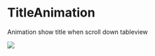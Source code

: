 # TitleAnimation
Animation show title when scroll down tableview


<img src="https://2.bp.blogspot.com/-TxhlomSzSPM/WZXTc-UvWcI/AAAAAAAAAGU/X1-dXoIRY_QvfmWZhlFrFCDJ8OpZ7Vl0gCLcBGAs/s1600/scrollAnimation.gif" />
